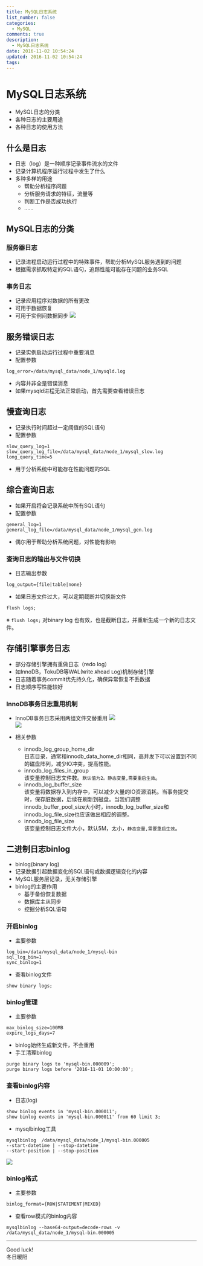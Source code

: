 ```yaml
---
title: MySQL日志系统
list_number: false
categories:
  - MySQL
comments: true
description:
  - MySQL日志系统
date: 2016-11-02 10:54:24
updated: 2016-11-02 10:54:24
tags:
---
```

# MySQL日志系统

- MySQL日志的分类
- 各种日志的主要用途
- 各种日志的使用方法

## 什么是日志
- 日志（log）是一种顺序记录事件流水的文件
- 记录计算机程序运行过程中发生了什么
- 多种多样的用途
  - 帮助分析程序问题
  - 分析服务请求的特征，流量等
  - 判断工作是否成功执行
  - ......

## MySQL日志的分类

### 服务器日志
- 记录进程启动运行过程中的特殊事件，帮助分析MySQL服务遇到的问题
- 根据需求抓取特定的SQL语句，追踪性能可能存在问题的业务SQL
### 事务日志
- 记录应用程序对数据的所有更改
- 可用于数据恢复
- 可用于实例间数据同步
![](/img/markdown-img-paste-20161102110911946.png)

## 服务错误日志
- 记录实例启动运行过程中重要消息
- 配置参数
```
log_error=/data/mysql_data/node_1/mysqld.log
```
- 内容并非全是错误消息
- 如果mysqld进程无法正常启动，首先需要查看错误日志

## 慢查询日志
- 记录执行时间超过一定阈值的SQL语句
- 配置参数
```
slow_query_log=1
slow_query_log_file=/data/mysql_data/node_1/mysql_slow.log
long_query_time=5
```
- 用于分析系统中可能存在性能问题的SQL

## 综合查询日志
- 如果开启将会记录系统中所有SQL语句
- 配置参数
```
general_log=1
general_log_file=/data/mysql_data/node_1/mysql_gen.log
```
- 偶尔用于帮助分析系统问题，对性能有影响

### 查询日志的输出与文件切换
- 日志输出参数
```
log_output={file|table|none}
```
- 如果日志文件过大，可以定期截断并切换新文件
```
flush logs;
```
※ `flush logs;` 对binary log 也有效，也是截断日志，并重新生成一个新的日志文件。

## 存储引擎事务日志
- 部分存储引擎拥有重做日志（redo log）
- 如InnoDB，TokuDB等WAL(`W`rite `A`head `L`og)机制存储引擎
- 日志随着事务commit优先持久化，确保异常恢复不丢数据
- 日志顺序写性能较好

### InnoDB事务日志重用机制
- InnoDB事务日志采用两组文件交替重用
![](/img/markdown-img-paste-2016110211280515.png)  
![](/img/markdown-img-paste-20161102112735609.png)  

- 相关参数
  - innodb_log_group_home_dir  
日志目录，通常和innodb_data_home_dir相同，高并发下可以设置到不同的磁盘阵列，减少IO冲突，提高性能。
  - innodb_log_files_in_group  
该变量控制日志文件数。`默认值为2。静态变量,需要重启生效`。
  - innodb_log_buffer_size  
该变量将数据存入到内存中，可以减少大量的IO资源消耗。当事务提交时，保存脏数据，后续在刷新到磁盘。当我们调整innodb_buffer_pool_size大小时，innodb_log_buffer_size和innodb_log_file_size也应该做出相应的调整。
  - innodb_log_file_size  
该变量控制日志文件大小，默认5M，太小，`静态变量,需要重启生效`。

## 二进制日志binlog
- binlog(binary log)
- 记录数据引起数据变化的SQL语句或数据逻辑变化的内容
- MySQL服务层记录，无关存储引擎
- binlog的主要作用
  - 基于备份恢复数据
  - 数据库主从同步
  - 挖掘分析SQL语句

### 开启binlog
- 主要参数
```
log_bin=/data/mysql_data/node_1/mysql-bin
sql_log_bin=1
sync_binlog=1
```
- 查看binlog文件
```
show binary logs;
```

### binlog管理
- 主要参数
```
max_binlog_size=100MB
expire_logs_days=7
```
- binlog始终生成新文件，不会重用
- 手工清理binlog
```
purge binary logs to 'mysql-bin.000009';
purge binary logs before '2016-11-01 10:00:00';
```

### 查看binlog内容
- 日志(log)
```
show binlog events in 'mysql-bin.000011';
show binlog events in 'mysql-bin.000011' from 60 limit 3;
```
- mysqlbinlog工具
```
mysqlbinlog  /data/mysql_data/node_1/mysql-bin.000005
--start-datetime | --stop-datetime
--start-position | --stop-position
```
![](/img/markdown-img-paste-20161102114219122.png)

### binlog格式
- 主要参数
```
binlog_format={ROW|STATEMENT|MIXED}
```
- 查看row模式的binlog内容
```
mysqlbinlog --base64-output=decode-rows -v /data/mysql_data/node_1/mysql-bin.000005
```



----
Good luck!  
冬日暖阳
